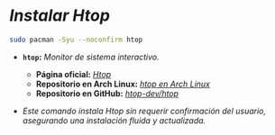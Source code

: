 <!-- Autor: Daniel Benjamin Perez Morales -->
<!-- GitHub: https://github.com/DanielPerezMoralesDev13 -->
<!-- Correo electrónico: danielperezdev@proton.me -->

# ***Instalar Htop***

```bash
sudo pacman -Syu --noconfirm htop
```

- **`htop`:** *Monitor de sistema interactivo.*
  - **Página oficial:** *[Htop](https://htop.dev/ "https://htop.dev/")*
  - **Repositorio en Arch Linux:** *[htop en Arch Linux](https://archlinux.org/packages/extra/x86_64/htop/ "https://archlinux.org/packages/extra/x86_64/htop/")*
  - **Repositorio en GitHub:** *[htop-dev/htop](https://github.com/htop-dev/htop "https://github.com/htop-dev/htop")*

- *Este comando instala Htop sin requerir confirmación del usuario, asegurando una instalación fluida y actualizada.*

